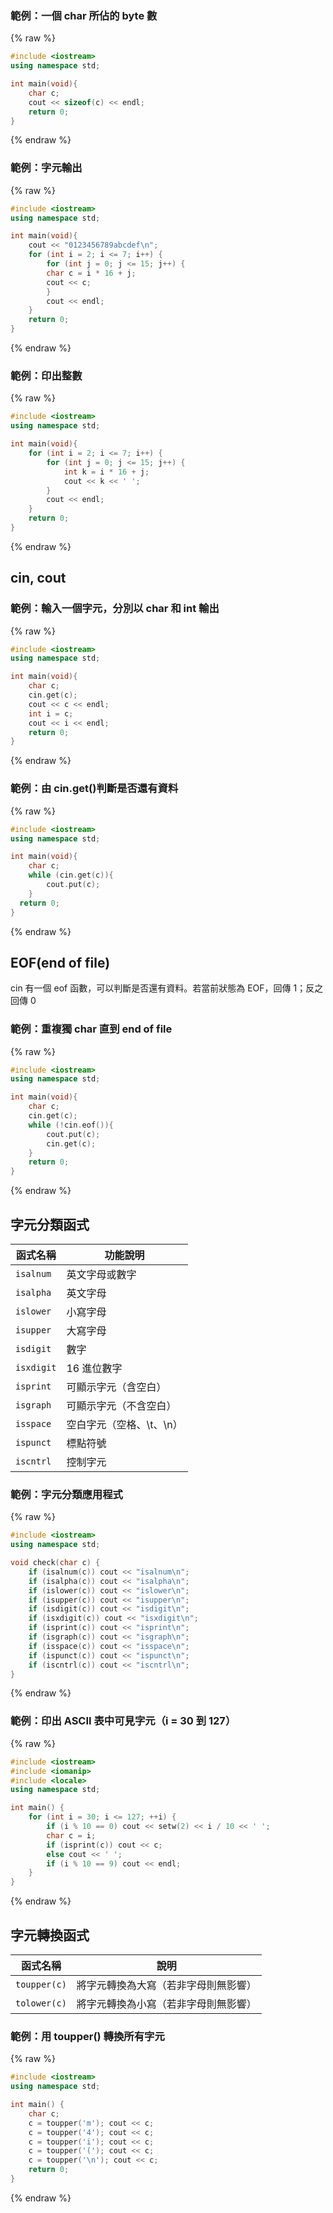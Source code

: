 ### 範例：一個 char 所佔的 byte 數

{% raw %}

```cpp
#include <iostream>
using namespace std;

int main(void){
    char c;
    cout << sizeof(c) << endl;
    return 0;
}
```

{% endraw %}

### 範例：字元輸出

{% raw %}

```cpp
#include <iostream>
using namespace std;

int main(void){
    cout << "0123456789abcdef\n";
    for (int i = 2; i <= 7; i++) {
        for (int j = 0; j <= 15; j++) {
        char c = i * 16 + j;
        cout << c;
        }
        cout << endl;
    }
    return 0;
}

```

{% endraw %}

### 範例：印出整數

{% raw %}

```cpp
#include <iostream>
using namespace std;

int main(void){
    for (int i = 2; i <= 7; i++) {
        for (int j = 0; j <= 15; j++) {
            int k = i * 16 + j;
            cout << k << ' ';
        }
        cout << endl;
    }
    return 0;
}
```

{% endraw %}

## cin, cout

### 範例：輸入一個字元，分別以 char 和 int 輸出

{% raw %}

```cpp
#include <iostream>
using namespace std;

int main(void){
    char c;
    cin.get(c);
    cout << c << endl;
    int i = c;
    cout << i << endl;
    return 0;
}
```

{% endraw %}

### 範例：由 cin.get()判斷是否還有資料

{% raw %}

```cpp
#include <iostream>
using namespace std;

int main(void){
    char c;
    while (cin.get(c)){
        cout.put(c);
    }
  return 0;
}
```

{% endraw %}

## EOF(end of file)

cin 有一個 eof 函數，可以判斷是否還有資料。若當前狀態為 EOF，回傳 1；反之回傳 0

### 範例：重複獨 char 直到 end of file

{% raw %}

```cpp
#include <iostream>
using namespace std;

int main(void){
    char c;
    cin.get(c);
    while (!cin.eof()){
        cout.put(c);
        cin.get(c);
    }
    return 0;
}

```

{% endraw %}

## 字元分類函式

| 函式名稱   | 功能說明                 |
| ---------- | ------------------------ |
| `isalnum`  | 英文字母或數字           |
| `isalpha`  | 英文字母                 |
| `islower`  | 小寫字母                 |
| `isupper`  | 大寫字母                 |
| `isdigit`  | 數字                     |
| `isxdigit` | 16 進位數字              |
| `isprint`  | 可顯示字元（含空白）     |
| `isgraph`  | 可顯示字元（不含空白）   |
| `isspace`  | 空白字元（空格、\t、\n） |
| `ispunct`  | 標點符號                 |
| `iscntrl`  | 控制字元                 |

### 範例：字元分類應用程式

{% raw %}

```cpp
#include <iostream>
using namespace std;

void check(char c) {
    if (isalnum(c)) cout << "isalnum\n";
    if (isalpha(c)) cout << "isalpha\n";
    if (islower(c)) cout << "islower\n";
    if (isupper(c)) cout << "isupper\n";
    if (isdigit(c)) cout << "isdigit\n";
    if (isxdigit(c)) cout << "isxdigit\n";
    if (isprint(c)) cout << "isprint\n";
    if (isgraph(c)) cout << "isgraph\n";
    if (isspace(c)) cout << "isspace\n";
    if (ispunct(c)) cout << "ispunct\n";
    if (iscntrl(c)) cout << "iscntrl\n";
}

```

{% endraw %}

### 範例：印出 ASCII 表中可見字元（i = 30 到 127）

{% raw %}

```cpp
#include <iostream>
#include <iomanip>
#include <locale>
using namespace std;

int main() {
    for (int i = 30; i <= 127; ++i) {
        if (i % 10 == 0) cout << setw(2) << i / 10 << ' ';
        char c = i;
        if (isprint(c)) cout << c;
        else cout << ' ';
        if (i % 10 == 9) cout << endl;
    }
}

```

{% endraw %}

## 字元轉換函式

| 函式名稱     | 說明                                 |
| ------------ | ------------------------------------ |
| `toupper(c)` | 將字元轉換為大寫（若非字母則無影響） |
| `tolower(c)` | 將字元轉換為小寫（若非字母則無影響） |

### 範例：用 toupper() 轉換所有字元

{% raw %}

```cpp
#include <iostream>
using namespace std;

int main() {
    char c;
    c = toupper('m'); cout << c;
    c = toupper('4'); cout << c;
    c = toupper('i'); cout << c;
    c = toupper('('); cout << c;
    c = toupper('\n'); cout << c;
    return 0;
}
```

{% endraw %}
